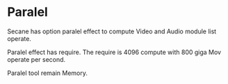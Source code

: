 # Paralel

Secane has option paralel effect to compute
Video and Audio module list operate.

Paralel effect has require.
The require is 4096 compute with 800 giga Mov operate
per second.

Paralel tool remain Memory.